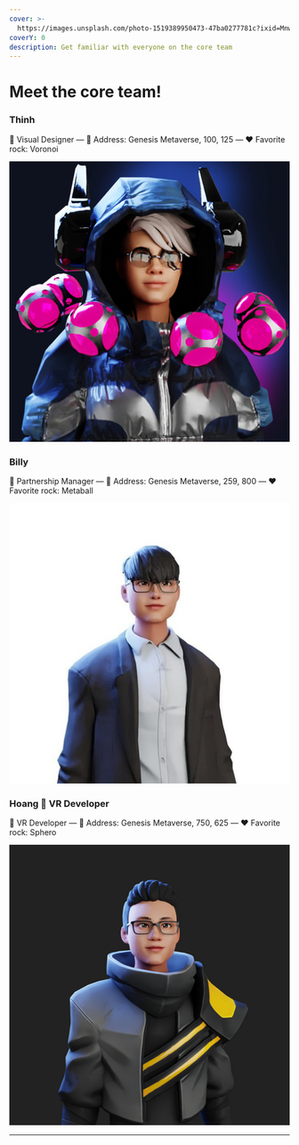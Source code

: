 ```yaml
---
cover: >-
  https://images.unsplash.com/photo-1519389950473-47ba0277781c?ixid=MnwxMjA3fDB8MHxwaG90by1wYWdlfHx8fGVufDB8fHx8&ixlib=rb-1.2.1&auto=format&fit=crop&w=2970&q=80
coverY: 0
description: Get familiar with everyone on the core team
---
```


# Meet the core team!

### Thinh

🎨 Visual Designer — 🏡 Address: Genesis Metaverse, 100, 125 — ❤️ Favorite rock: Voronoi

![](<../.gitbook/assets/image (1).png>)

### Billy

👋 Partnership Manager — 🏡 Address: Genesis Metaverse, 259, 800 — ❤️ Favorite rock: Metaball

![](<../.gitbook/assets/image (3).png>)

### Hoang 👷 VR Developer

👷 VR Developer — 🏡 Address: Genesis Metaverse, 750, 625 — ❤️ Favorite rock: Sphero

![](<../.gitbook/assets/image (2).png>)

****
